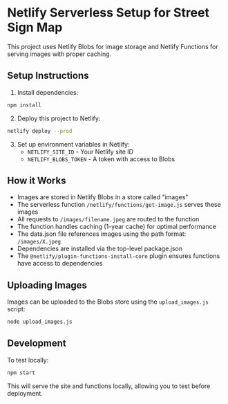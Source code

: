 # Netlify Serverless Setup for Street Sign Map

This project uses Netlify Blobs for image storage and Netlify Functions for serving images with proper caching.

## Setup Instructions

1. Install dependencies:

```bash
npm install
```

2. Deploy this project to Netlify:

```bash
netlify deploy --prod
```

3. Set up environment variables in Netlify:
   - `NETLIFY_SITE_ID` - Your Netlify site ID
   - `NETLIFY_BLOBS_TOKEN` - A token with access to Blobs

## How it Works

- Images are stored in Netlify Blobs in a store called "images"
- The serverless function `/netlify/functions/get-image.js` serves these images
- All requests to `/images/filename.jpeg` are routed to the function
- The function handles caching (1-year cache) for optimal performance
- The data.json file references images using the path format: `/images/X.jpeg`
- Dependencies are installed via the top-level package.json
- The `@netlify/plugin-functions-install-core` plugin ensures functions have access to dependencies

## Uploading Images

Images can be uploaded to the Blobs store using the `upload_images.js` script:

```bash
node upload_images.js
```

## Development

To test locally:

```bash
npm start
```

This will serve the site and functions locally, allowing you to test before deployment. 